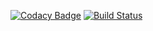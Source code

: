 [![Codacy Badge](https://api.codacy.com/project/badge/Grade/dfa6c7caea8a4482bb985b3c80c2d76c)](https://www.codacy.com/app/mattsears18/react-visual-eyes?utm_source=github.com&utm_medium=referral&utm_content=mattsears18/react-visual-eyes&utm_campaign=Badge_Grade)
[![Build Status](https://travis-ci.org/mattsears18/react-visual-eyes.svg?branch=master)](https://travis-ci.org/mattsears18/react-visual-eyes)
